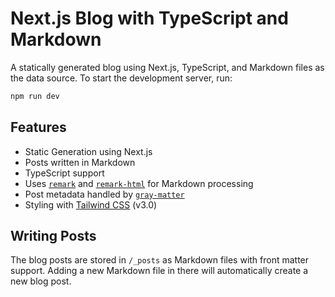 # Next.js Blog with TypeScript and Markdown

A statically generated blog using Next.js, TypeScript, and Markdown files as the data source. To start the development server, run:

```bash
npm run dev
```

## Features

- Static Generation using Next.js
- Posts written in Markdown
- TypeScript support
- Uses [`remark`](https://github.com/remarkjs/remark) and [`remark-html`](https://github.com/remarkjs/remark-html) for Markdown processing
- Post metadata handled by [`gray-matter`](https://github.com/jonschlinkert/gray-matter)
- Styling with [Tailwind CSS](https://tailwindcss.com) (v3.0)

## Writing Posts

The blog posts are stored in `/_posts` as Markdown files with front matter support. Adding a new Markdown file in there will automatically create a new blog post.
